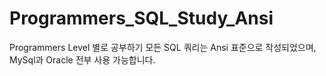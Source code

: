# Programmers_SQL_Study_Ansi
Programmers Level 별로 공부하기
모든 SQL 쿼리는 Ansi 표준으로 작성되었으며, MySql과 Oracle 전부 사용 가능합니다.
